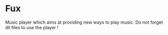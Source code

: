 Fux
===

Music player which aims at providing new ways to play music.
Do not forget dll files to use the player !

